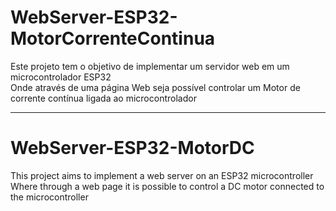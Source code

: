 # WebServer-ESP32-MotorCorrenteContinua

Este projeto tem o objetivo de implementar um servidor web em um microcontrolador ESP32<br>
Onde através de uma página Web seja possível controlar um Motor de corrente contínua ligada ao microcontrolador<br>

<hr>

# WebServer-ESP32-MotorDC

This project aims to implement a web server on an ESP32 microcontroller<br>
Where through a web page it is possible to control a DC motor connected to the microcontroller<br>
